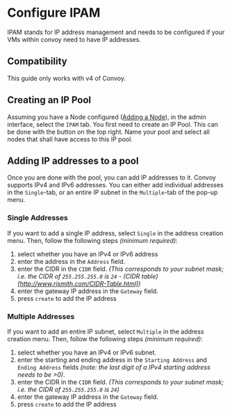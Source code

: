 # Configure IPAM

IPAM stands for IP address management and needs to be configured if your VMs within convoy need to have IP addresses.

## Compatibility
This guide only works with v4 of Convoy.

## Creating an IP Pool

Assuming you have a Node configured ([Adding a Node](https://convoypanel.com/docs/panel/v4/adding-a-node.html)), in the admin interface, select the `IPAM` tab. 
You first need to create an IP Pool. This can be done with the button on the top right. Name your pool and select all nodes that shall have access to this IP pool.

## Adding IP addresses to a pool

Once you are done with the pool, you can add IP addresses to it. Convoy supports IPv4 and IPv6 addresses. You can either add individual addresses in the `Single`-tab, or an entire IP subnet in the `Multiple`-tab of the pop-up menu.

### Single Addresses

If you want to add a single IP address, select `Single` in the address creation menu. Then, follow the following steps *(minimum required)*:
1. select whether you have an IPv4 or IPv6 address
2. enter the address in the `Address` field.
3. enter the CIDR in the `CIDR` field. *(This corresponds to your subnet mask; i.e. the CIDR of `255.255.255.0` is `24` - (CIDR table)[http://www.rjsmith.com/CIDR-Table.html])*
4. enter the gateway IP address in the `Gateway` field.
5. press `create` to add the IP address


### Multiple Addresses

If you want to add an entire IP subnet, select `Multiple` in the address creation menu. Then, follow the following steps *(minimum required)*:
1. select whether you have an IPv4 or IPv6 subnet.
2. enter the starting and ending address in the `Starting Address` and `Ending Address` fields *(note: the last digit of a IPv4 starting address needs to be >0)*.
3. enter the CIDR in the `CIDR` field. *(This corresponds to your subnet mask; i.e. the CIDR of `255.255.255.0` is `24`)*
4. enter the gateway IP address in the `Gateway` field.
5. press `create` to add the IP address

